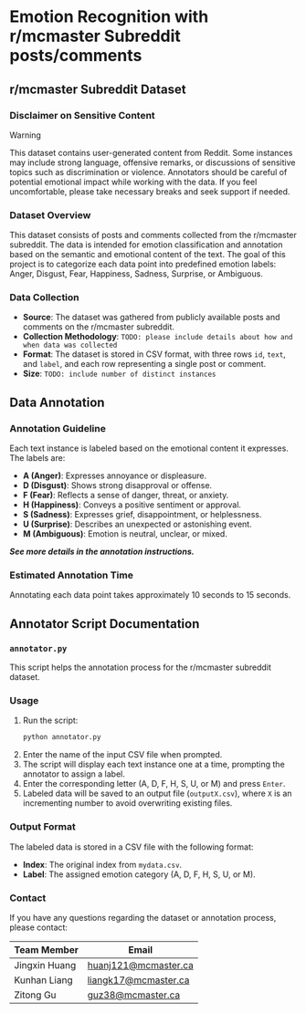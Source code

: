 # Emotion Recognition with r/mcmaster Subreddit posts/comments

## r/mcmaster Subreddit Dataset

### Disclaimer on Sensitive Content
> [!WARNING] 
> This dataset contains user-generated content from Reddit. Some instances may include strong language, offensive remarks, or discussions of sensitive topics such as discrimination or violence. Annotators should be careful of potential emotional impact while working with the data. If you feel uncomfortable, please take necessary breaks and seek support if needed.

### Dataset Overview
This dataset consists of posts and comments collected from the r/mcmaster subreddit. The data is intended for emotion classification and annotation based on the semantic and emotional content of the text. The goal of this project is to categorize each data point into predefined emotion labels: Anger, Disgust, Fear, Happiness, Sadness, Surprise, or Ambiguous.

### Data Collection
- **Source**: The dataset was gathered from publicly available posts and comments on the r/mcmaster subreddit.
- **Collection Methodology**: `TODO: please include details about how and when data was collected`
- **Format**: The dataset is stored in CSV format, with three rows `id`, `text`, and `label`, and each row representing a single post or comment.
- **Size**: `TODO: include number of distinct instances`

## Data Annotation

### Annotation Guideline
Each text instance is labeled based on the emotional content it expresses. The labels are:
- **A (Anger)**: Expresses annoyance or displeasure.
- **D (Disgust)**: Shows strong disapproval or offense.
- **F (Fear)**: Reflects a sense of danger, threat, or anxiety.
- **H (Happiness)**: Conveys a positive sentiment or approval.
- **S (Sadness)**: Expresses grief, disappointment, or helplessness.
- **U (Surprise)**: Describes an unexpected or astonishing event.
- **M (Ambiguous)**: Emotion is neutral, unclear, or mixed.

***See more details in the annotation instructions.***

### Estimated Annotation Time
Annotating each data point takes approximately 10 seconds to 15 seconds. 

## Annotator Script Documentation

### `annotator.py`
This script helps the annotation process for the r/mcmaster subreddit dataset.

### Usage
1. Run the script:
   ```sh
   python annotator.py 
   ```
2. Enter the name of the input CSV file when prompted.
3. The script will display each text instance one at a time, prompting the annotator to assign a label.
4. Enter the corresponding letter (A, D, F, H, S, U, or M) and press `Enter`.
5. Labeled data will be saved to an output file (`outputX.csv`), where `X` is an incrementing number to avoid overwriting existing files.

### Output Format
The labeled data is stored in a CSV file with the following format:
- **Index**: The original index from `mydata.csv`.
- **Label**: The assigned emotion category (A, D, F, H, S, U, or M).

### Contact
If you have any questions regarding the dataset or annotation process, please contact:

| Team Member | Email |
|-------------|------------------------|
| Jingxin Huang | huanj121@mcmaster.ca  |
| Kunhan Liang | liangk17@mcmaster.ca  |
| Zitong Gu | guz38@mcmaster.ca  |

